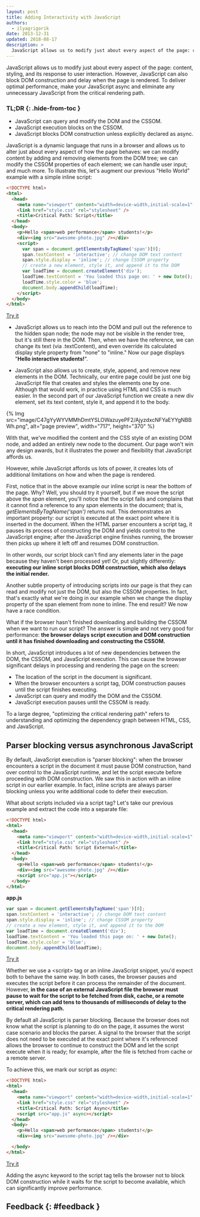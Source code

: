 ```yaml
---
layout: post
title: Adding Interactivity with JavaScript
authors:
  - ilyagrigorik
date: 2013-12-31
updated: 2018-08-17
description: >
  JavaScript allows us to modify just about every aspect of the page: content, styling, and its response to user interaction. However, JavaScript can also block DOM construction and delay when the page is rendered. To deliver optimal performance, make your JavaScript async and eliminate any unnecessary JavaScript from the critical rendering path.
---
```


JavaScript allows us to modify just about every aspect of the page: content,
styling, and its response to user interaction. However, JavaScript can also
block DOM construction and delay when the page is rendered. To deliver optimal
performance, make your JavaScript async and eliminate any unnecessary JavaScript
from the critical rendering path.

### TL;DR {: .hide-from-toc }

- JavaScript can query and modify the DOM and the CSSOM.
- JavaScript execution blocks on the CSSOM.
- JavaScript blocks DOM construction unless explicitly declared as async.

JavaScript is a dynamic language that runs in a browser and allows us to alter just about every aspect of how the page behaves: we can modify content by adding and removing elements from the DOM tree; we can modify the CSSOM properties of each element; we can handle user input; and much more. To illustrate this, let's augment our previous "Hello World" example with a simple inline script:

```html
<!DOCTYPE html>
<html>
  <head>
    <meta name="viewport" content="width=device-width,initial-scale=1" />
    <link href="style.css" rel="stylesheet" />
    <title>Critical Path: Script</title>
  </head>
  <body>
    <p>Hello <span>web performance</span> students!</p>
    <div><img src="awesome-photo.jpg" /></div>
    <script>
      var span = document.getElementsByTagName('span')[0];
      span.textContent = 'interactive'; // change DOM text content
      span.style.display = 'inline'; // change CSSOM property
      // create a new element, style it, and append it to the DOM
      var loadTime = document.createElement('div');
      loadTime.textContent = 'You loaded this page on: ' + new Date();
      loadTime.style.color = 'blue';
      document.body.appendChild(loadTime);
    </script>
  </body>
</html>
```

[Try it](https://googlesamples.github.io/web-fundamentals/fundamentals/performance/critical-rendering-path/script.html)

- JavaScript allows us to reach into the DOM and pull out the reference to the hidden span node; the node may not be visible in the render tree, but it's still there in the DOM. Then, when we have the reference, we can change its text (via .textContent), and even override its calculated display style property from "none" to "inline." Now our page displays "**Hello interactive students!**".

- JavaScript also allows us to create, style, append, and remove new elements in the DOM. Technically, our entire page could be just one big JavaScript file that creates and styles the elements one by one. Although that would work, in practice using HTML and CSS is much easier. In the second part of our JavaScript function we create a new div element, set its text content, style it, and append it to the body.

{% Img src="image/C47gYyWYVMMhDmtYSLOWazuyePF2/AjyzdxcNFYaEYYgNBBWh.png", alt="page preview", width="717", height="370" %}

With that, we've modified the content and the CSS style of an existing DOM node, and added an entirely new node to the document. Our page won't win any design awards, but it illustrates the power and flexibility that JavaScript affords us.

However, while JavaScript affords us lots of power, it creates lots of additional limitations on how and when the page is rendered.

First, notice that in the above example our inline script is near the bottom of the page. Why? Well, you should try it yourself, but if we move the script above the _span_ element, you'll notice that the script fails and complains that it cannot find a reference to any _span_ elements in the document; that is, _getElementsByTagName(‘span')_ returns _null_. This demonstrates an important property: our script is executed at the exact point where it is inserted in the document. When the HTML parser encounters a script tag, it pauses its process of constructing the DOM and yields control to the JavaScript engine; after the JavaScript engine finishes running, the browser then picks up where it left off and resumes DOM construction.

In other words, our script block can't find any elements later in the page because they haven't been processed yet! Or, put slightly differently: **executing our inline script blocks DOM construction, which also delays the initial render.**

Another subtle property of introducing scripts into our page is that they can read and modify not just the DOM, but also the CSSOM properties. In fact, that's exactly what we're doing in our example when we change the display property of the span element from none to inline. The end result? We now have a race condition.

What if the browser hasn't finished downloading and building the CSSOM when we want to run our script? The answer is simple and not very good for performance: **the browser delays script execution and DOM construction until it has finished downloading and constructing the CSSOM.**

In short, JavaScript introduces a lot of new dependencies between the DOM, the CSSOM, and JavaScript execution. This can cause the browser significant delays in processing and rendering the page on the screen:

- The location of the script in the document is significant.
- When the browser encounters a script tag, DOM construction pauses until the script finishes executing.
- JavaScript can query and modify the DOM and the CSSOM.
- JavaScript execution pauses until the CSSOM is ready.

To a large degree, "optimizing the critical rendering path" refers to understanding and optimizing the dependency graph between HTML, CSS, and JavaScript.

## Parser blocking versus asynchronous JavaScript

By default, JavaScript execution is "parser blocking": when the browser encounters a script in the document it must pause DOM construction, hand over control to the JavaScript runtime, and let the script execute before proceeding with DOM construction. We saw this in action with an inline script in our earlier example. In fact, inline scripts are always parser blocking unless you write additional code to defer their execution.

What about scripts included via a script tag? Let's take our previous example and extract the code into a separate file:

```html
<!DOCTYPE html>
<html>
  <head>
    <meta name="viewport" content="width=device-width,initial-scale=1" />
    <link href="style.css" rel="stylesheet" />
    <title>Critical Path: Script External</title>
  </head>
  <body>
    <p>Hello <span>web performance</span> students!</p>
    <div><img src="awesome-photo.jpg" /></div>
    <script src="app.js"></script>
  </body>
</html>
```

**app.js**

```js
var span = document.getElementsByTagName('span')[0];
span.textContent = 'interactive'; // change DOM text content
span.style.display = 'inline'; // change CSSOM property
// create a new element, style it, and append it to the DOM
var loadTime = document.createElement('div');
loadTime.textContent = 'You loaded this page on: ' + new Date();
loadTime.style.color = 'blue';
document.body.appendChild(loadTime);
```

[Try it](https://googlesamples.github.io/web-fundamentals/fundamentals/performance/critical-rendering-path/split_script.html)

Whether we use a &lt;script&gt; tag or an inline JavaScript snippet, you'd
expect both to behave the same way. In both cases, the browser pauses and
executes the script before it can process the remainder of the document.
However, **in the case of an external JavaScript file the browser must pause to
wait for the script to be fetched from disk, cache, or a remote server, which
can add tens to thousands of milliseconds of delay to the critical rendering
path.**

By default all JavaScript is parser blocking. Because the browser does not know what the script is planning to do on the page, it assumes the worst case scenario and blocks the parser. A signal to the browser that the script does not need to be executed at the exact point where it's referenced allows the browser to continue to construct the DOM and let the script execute when it is ready; for example, after the file is fetched from cache or a remote server.

To achieve this, we mark our script as _async_:

```html
<!DOCTYPE html>
<html>
  <head>
    <meta name="viewport" content="width=device-width,initial-scale=1" />
    <link href="style.css" rel="stylesheet" />
    <title>Critical Path: Script Async</title>
    <script src="app.js" async></script>
  </head>
  <body>
    <p>Hello <span>web performance</span> students!</p>
    <div><img src="awesome-photo.jpg" /></div>

  </body>
</html>
```

[Try it](https://googlesamples.github.io/web-fundamentals/fundamentals/performance/critical-rendering-path/split_script_async.html)

Adding the async keyword to the script tag tells the browser not to block DOM construction while it waits for the script to become available, which can significantly improve performance.

## Feedback {: #feedback }
